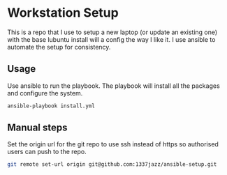 # Workstation Setup

This is a repo that I use to setup a new laptop (or update an existing one) with the base lubuntu install will a config the way I like it. I use ansible to automate the setup for consistency.

## Usage
Use ansible to run the playbook. The playbook will install all the packages and configure the system.

```bash
ansible-playbook install.yml
```

## Manual steps
Set the origin url for the git repo to use ssh instead of https so authorised users can push to the repo.
```bash
git remote set-url origin git@github.com:1337jazz/ansible-setup.git 
```
